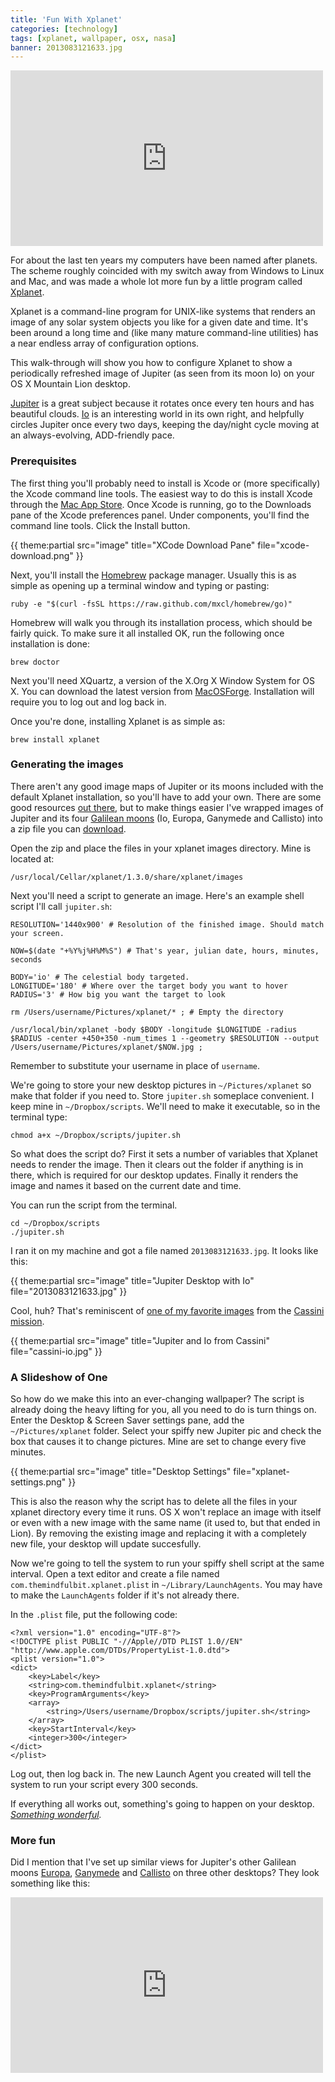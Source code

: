 ```yaml
---
title: 'Fun With Xplanet'
categories: [technology]
tags: [xplanet, wallpaper, osx, nasa]
banner: 2013083121633.jpg
---
```


<iframe src="http://player.vimeo.com/video/62631694" width="500" height="281" frameborder="0" webkitAllowFullScreen mozallowfullscreen allowFullScreen></iframe>

For about the last ten years my computers have been named after planets. The scheme roughly coincided with my switch away from Windows to Linux and Mac, and was made a whole lot more fun by a little program called [Xplanet](http://xplanet.sourceforge.net/).

<p class="has-pullquote" data-pullquote="You see, something's going to happen on your desktop. Something wonderful.">Xplanet is a command-line program for UNIX-like systems that renders an image of any solar system objects you like for a given date and time. It's been around a long time and (like many mature command-line utilities) has a near endless array of configuration options.</p>

This walk-through will show you how to configure Xplanet to show a periodically refreshed image of Jupiter (as seen from its moon Io) on your OS X Mountain Lion desktop.  

[Jupiter](http://en.wikipedia.org/wiki/Jupiter) is a great subject because it rotates once every ten hours and has beautiful clouds. [Io](http://en.wikipedia.org/wiki/Io_(moon)) is an interesting world in its own right, and helpfully circles Jupiter once every two days, keeping the day/night cycle moving at an always-evolving, ADD-friendly pace.

### Prerequisites

The first thing you'll probably need to install is Xcode or (more specifically) the Xcode command line tools. The easiest way to do this is install Xcode through the [Mac App Store](http://itunes.apple.com/us/app/xcode/id497799835?ls=1&mt=12). Once Xcode is running, go to the Downloads pane of the Xcode preferences panel. Under components, you'll find the command line tools. Click the Install button.

{{ theme:partial src="image" title="XCode Download Pane" file="xcode-download.png" }}

Next, you'll install the [Homebrew](http://mxcl.github.com/homebrew/) package manager. Usually this is as simple as opening up a terminal window and typing or pasting:

	ruby -e "$(curl -fsSL https://raw.github.com/mxcl/homebrew/go)"

Homebrew will walk you through its installation process, which should be fairly quick. To make sure it all installed OK, run the following once installation is done:

	brew doctor

Next you'll need XQuartz, a version of the X.Org X Window System for OS X. You can download the latest version from [MacOSForge](https://xquartz.macosforge.org/landing/). Installation will require you to log out and log back in.

Once you're done, installing Xplanet is as simple as:

	brew install xplanet

### Generating the images

There aren't any good image maps of Jupiter or its moons included with the default Xplanet installation, so you'll have to add your own. There are some good resources [out there](http://xplanet.sourceforge.net/maps.php), but to make things easier I've wrapped images of Jupiter and its four [Galilean moons](http://en.wikipedia.org/wiki/Galilean_moons) (Io, Europa, Ganymede and Callisto) into a zip file you can [download](/assets/files/jupiter-maps.zip). 

Open the zip and place the files in your xplanet images directory. Mine is located at:

	/usr/local/Cellar/xplanet/1.3.0/share/xplanet/images

Next you'll need a script to generate an image. Here's an example shell script I'll call `jupiter.sh`:

	RESOLUTION='1440x900' # Resolution of the finished image. Should match your screen.

	NOW=$(date "+%Y%j%H%M%S") # That's year, julian date, hours, minutes, seconds

	BODY='io' # The celestial body targeted.
	LONGITUDE='180' # Where over the target body you want to hover
	RADIUS='3' # How big you want the target to look

	rm /Users/username/Pictures/xplanet/* ; # Empty the directory

	/usr/local/bin/xplanet -body $BODY -longitude $LONGITUDE -radius $RADIUS -center +450+350 -num_times 1 --geometry $RESOLUTION --output /Users/username/Pictures/xplanet/$NOW.jpg ;

Remember to substitute your username in place of `username`.

We're going to store your new desktop pictures in `~/Pictures/xplanet` so make that folder if you need to. Store `jupiter.sh` someplace convenient. I keep mine in `~/Dropbox/scripts`. We'll need to make it executable, so in the terminal type:

	chmod a+x ~/Dropbox/scripts/jupiter.sh

So what does the script do? First it sets a number of variables that Xplanet needs to render the image. Then it clears out the folder if anything is in there, which is required for our desktop updates. Finally it renders the image and names it based on the current date and time.

You can run the script from the terminal.

	cd ~/Dropbox/scripts
	./jupiter.sh

I ran it on my machine and got a file named `2013083121633.jpg`. It looks like this:

{{ theme:partial src="image" title="Jupiter Desktop with Io" file="2013083121633.jpg" }}

Cool, huh? That's reminiscent of [one of my favorite images](http://photojournal.jpl.nasa.gov/catalog/PIA02879) from the [Cassini mission](http://www.nasa.gov/mission_pages/cassini/main/index.html).

{{ theme:partial src="image" title="Jupiter and Io from Cassini" file="cassini-io.jpg" }}

### A Slideshow of One

So how do we make this into an ever-changing wallpaper? The script is already doing the heavy lifting for you, all you need to do is turn things on. Enter the Desktop & Screen Saver settings pane, add the `~/Pictures/xplanet` folder. Select your spiffy new Jupiter pic and check the box that causes it to change pictures. Mine are set to change every five minutes.

{{ theme:partial src="image" title="Desktop Settings" file="xplanet-settings.png" }}

This is also the reason why the script has to delete all the files in your xplanet directory every time it runs. OS X won't replace an image with itself or even with a new image with the same name (it used to, but that ended in Lion). By removing the existing image and replacing it with a completely new file, your desktop will update succesfully.

Now we're going to tell the system to run your spiffy shell script at the same interval. Open a text editor and create a file named `com.themindfulbit.xplanet.plist` in `~/Library/LaunchAgents`. You may have to make the `LaunchAgents` folder if it's not already there.

In the `.plist` file, put the following code:

	<?xml version="1.0" encoding="UTF-8"?>
	<!DOCTYPE plist PUBLIC "-//Apple//DTD PLIST 1.0//EN" "http://www.apple.com/DTDs/PropertyList-1.0.dtd">
	<plist version="1.0">
	<dict>
	    <key>Label</key>
	    <string>com.themindfulbit.xplanet</string>
	    <key>ProgramArguments</key>
	    <array>
	        <string>/Users/username/Dropbox/scripts/jupiter.sh</string>
	    </array>
	    <key>StartInterval</key>
	    <integer>300</integer>
	</dict>
	</plist>

Log out, then log back in. The new Launch Agent you created will tell the system to run your script every 300 seconds. 

If everything all works out, something's going to happen on your desktop. *[Something wonderful](http://www.youtube.com/watch?v=yM25-lz1Yms).*

### More fun

Did I mention that I've set up similar views for Jupiter's other Galilean moons [Europa](http://en.wikipedia.org/wiki/Europa_(moon)), [Ganymede](http://en.wikipedia.org/wiki/Ganymede_(moon)) and [Callisto](http://en.wikipedia.org/wiki/Callisto_(moon)) on three other desktops? They look something like this:

<iframe src="http://player.vimeo.com/video/62634583" width="500" height="281" frameborder="0" webkitAllowFullScreen mozallowfullscreen allowFullScreen></iframe>


